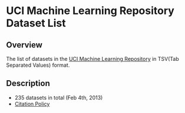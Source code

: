 # UCI Machine Learning Repository Dataset List

## Overview
The list of datasets in the [UCI Machine Learning Repository](http://archive.ics.uci.edu/ml/datasets.html) in TSV(Tab Separated Values) format.

## Description
- 235 datasets in total (Feb 4th, 2013)
- [Citation Policy](http://archive.ics.uci.edu/ml/citation_policy.html)

